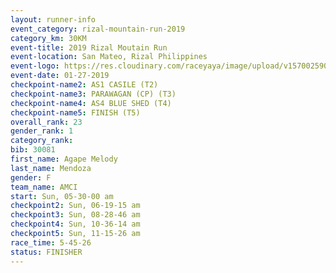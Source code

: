 ```yaml
---
layout: runner-info 
event_category: rizal-mountain-run-2019 
category_km: 30KM 
event-title: 2019 Rizal Moutain Run 
event-location: San Mateo, Rizal Philippines 
event-logo: https://res.cloudinary.com/raceyaya/image/upload/v1570025909/logo/rizal-mountain_gkfete.jpg 
event-date: 01-27-2019 
checkpoint-name2: AS1 CASILE (T2) 
checkpoint-name3: PARAWAGAN (CP) (T3) 
checkpoint-name4: AS4 BLUE SHED (T4) 
checkpoint-name5: FINISH (T5) 
overall_rank: 23
gender_rank: 1
category_rank: 
bib: 30081
first_name: Agape Melody
last_name: Mendoza
gender: F
team_name: AMCI
start: Sun, 05-30-00 am
checkpoint2: Sun, 06-19-15 am
checkpoint3: Sun, 08-28-46 am
checkpoint4: Sun, 10-36-14 am
checkpoint5: Sun, 11-15-26 am
race_time: 5-45-26
status: FINISHER
---
```

